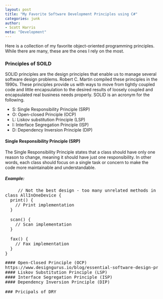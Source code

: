 ```yaml
---
layout: post
title: "My Favorite Software Development Principles using C#"
categories: junk
author:
- Scott Harris
meta: "Development"
---
```


Here is a collection of my favorite object-oriented programming principles. While there are many, these are the ones I rely on the most.


### Principles of SOILD
SOLID principles are the design principles that enable us to manage several software design problems. Robert C. Martin compiled these principles in the 1990s. These principles provide us with ways to move from tightly coupled code and little encapsulation to the desired results of loosely coupled and encapsulated real business needs properly. SOLID is an acronym for the following.

- S: Single Responsibility Principle (SRP)
- O: Open-closed Principle (OCP)
- L: Liskov substitution Principle (LSP)
- I: Interface Segregation Principle (ISP)
- D: Dependency Inversion Principle (DIP)

#### Single Responsibility Principle (SRP)
The Single Responsibility Principle states that a class should have only one reason to change, meaning it should have just one responsibility. In other words, each class should focus on a single task or concern to make the code more maintainable and understandable.

##### Example:
 <pre>
     // Not the best design - too many unrelated methods in a single interface
class AllInOneDevice {
  print() {
    // Print implementation
  }

  scan() {
    // Scan implementation
  }

  fax() {
    // Fax implementation
  }
}
<pre>
#### Open-Closed Principle (OCP)
https://www.designgurus.io/blog/essential-software-design-principles-you-should-know-before-the-interview
#### Liskov Substitution Principle (LSP)
#### Interface Segregation Principle (ISP)
#### Dependency Inversion Principle (DIP)

### Pricipals of DRY


